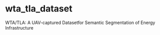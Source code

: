# wta_tla_dataset
WTA/TLA:  A  UAV-captured  Datasetfor  Semantic  Segmentation  of  Energy  Infrastructure
